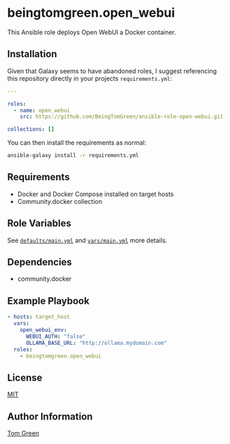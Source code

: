 # beingtomgreen.open_webui

This Ansible role deploys Open WebUI a Docker container.

## Installation

Given that Galaxy seems to have abandoned roles, I suggest referencing this repository directly in your projects `requirements.yml`:

```yml
---

roles:
  - name: open_webui
    src: https://github.com/BeingTomGreen/ansible-role-open-webui.git

collections: []
```

You can then install the requirements as normal:

```bash
ansible-galaxy install -r requirements.yml
```

## Requirements

- Docker and Docker Compose installed on target hosts
- Community.docker collection

## Role Variables

See [`defaults/main.yml`](defaults/main.yml) and [`vars/main.yml`](vars/main.yml) more details.

## Dependencies

- community.docker

Example Playbook
----------------

```yaml
- hosts: target_host
  vars:
    open_webui_env:
      WEBUI_AUTH: "false"
      OLLAMA_BASE_URL: "http://ollama.mydomain.com"
  roles:
    - beingtomgreen.open_webui
```

## License

[MIT](LICENSE)

## Author Information

[Tom Green](https://github.com/BeingTomGreen)
